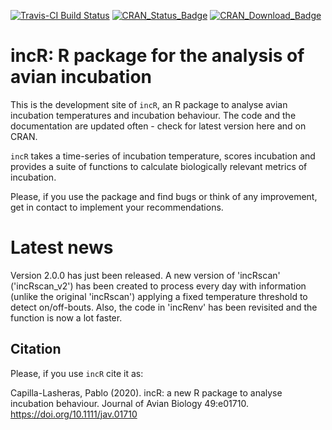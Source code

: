 [![Travis-CI Build Status](https://travis-ci.org/PabloCapilla/incR.svg?branch=master)](https://travis-ci.org/PabloCapilla/incR)
[![CRAN_Status_Badge](https://www.r-pkg.org/badges/version/incR)](http://cran.r-project.org/package=incR)
[![CRAN_Download_Badge](http://cranlogs.r-pkg.org/badges/grand-total/incR)](http://cran.r-project.org/package=incR)


# incR: R package for the analysis of avian incubation

This is the development site of `incR`, an R package to analyse avian incubation temperatures and
incubation behaviour. 
The code and the documentation are updated often - check for latest version here and on CRAN.

`incR` takes a time-series of incubation temperature, scores incubation and provides
a suite of functions to calculate biologically relevant metrics of incubation.

Please, if you use the package and find bugs or think of any improvement, get in 
contact to implement your recommendations. 

# Latest news

Version 2.0.0 has just been released. A new version of 'incRscan' ('incRscan_v2') has been created to process every day with information 
(unlike the original 'incRscan') applying a fixed temperature threshold to detect on/off-bouts. Also, the code in
'incRenv' has been revisited and the function is now a lot faster.


## Citation
Please, if you use `incR` cite it as:

Capilla-Lasheras, Pablo (2020). incR: a new R package to analyse incubation behaviour. 
Journal of Avian Biology 49:e01710. https://doi.org/10.1111/jav.01710